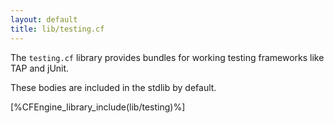 ```yaml
---
layout: default
title: lib/testing.cf
---
```


The `testing.cf` library provides bundles for working testing frameworks like
TAP and jUnit.

These bodies are included in the stdlib by default.

[%CFEngine_library_include(lib/testing)%]
